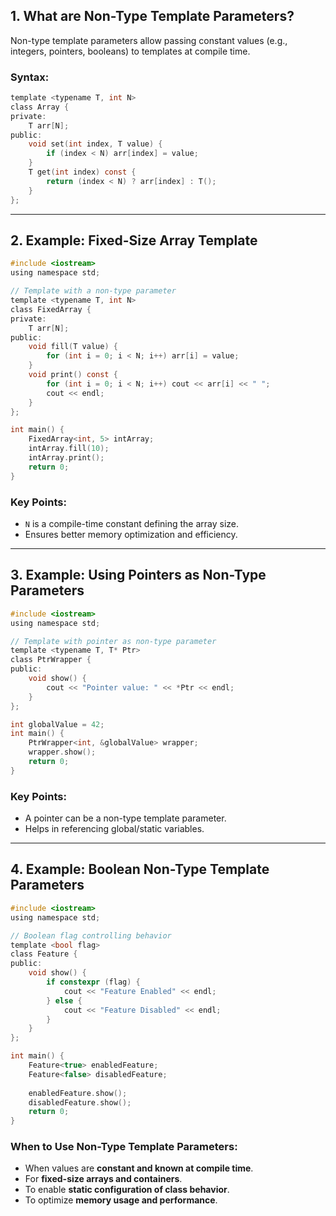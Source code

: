 ## 1. What are Non-Type Template Parameters?
Non-type template parameters allow passing constant values (e.g., integers, pointers, booleans) to templates at compile time.

### Syntax:
```c
template <typename T, int N>
class Array {
private:
    T arr[N];
public:
    void set(int index, T value) {
        if (index < N) arr[index] = value;
    }
    T get(int index) const {
        return (index < N) ? arr[index] : T();
    }
};
```

---

## 2. Example: Fixed-Size Array Template
```c
#include <iostream>
using namespace std;

// Template with a non-type parameter
template <typename T, int N>
class FixedArray {
private:
    T arr[N];
public:
    void fill(T value) {
        for (int i = 0; i < N; i++) arr[i] = value;
    }
    void print() const {
        for (int i = 0; i < N; i++) cout << arr[i] << " ";
        cout << endl;
    }
};

int main() {
    FixedArray<int, 5> intArray;
    intArray.fill(10);
    intArray.print();
    return 0;
}
```

### Key Points:
- `N` is a compile-time constant defining the array size.
- Ensures better memory optimization and efficiency.

---

## 3. Example: Using Pointers as Non-Type Parameters
```c
#include <iostream>
using namespace std;

// Template with pointer as non-type parameter
template <typename T, T* Ptr>
class PtrWrapper {
public:
    void show() {
        cout << "Pointer value: " << *Ptr << endl;
    }
};

int globalValue = 42;
int main() {
    PtrWrapper<int, &globalValue> wrapper;
    wrapper.show();
    return 0;
}
```

### Key Points:
- A pointer can be a non-type template parameter.
- Helps in referencing global/static variables.

---

## 4. Example: Boolean Non-Type Template Parameters
```c
#include <iostream>
using namespace std;

// Boolean flag controlling behavior
template <bool flag>
class Feature {
public:
    void show() {
        if constexpr (flag) {
            cout << "Feature Enabled" << endl;
        } else {
            cout << "Feature Disabled" << endl;
        }
    }
};

int main() {
    Feature<true> enabledFeature;
    Feature<false> disabledFeature;
    
    enabledFeature.show();
    disabledFeature.show();
    return 0;
}
```

### When to Use Non-Type Template Parameters:
- When values are **constant and known at compile time**.
- For **fixed-size arrays and containers**.
- To enable **static configuration of class behavior**.
- To optimize **memory usage and performance**.